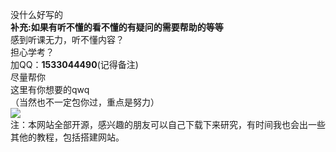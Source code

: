 没什么好写的  
**补充:如果有听不懂的看不懂的有疑问的需要帮助的等等**  
感到听课无力，听不懂内容？  
担心学考？  
加QQ：**1533044490**(记得备注)  
尽量帮你  
这里有你想要的qwq  
（当然也不一定包你过，重点是努力）  
![](https://gimg2.baidu.com/image_search/src=http%3A%2F%2Fc-ssl.duitang.com%2Fuploads%2Fitem%2F201901%2F09%2F20190109061207_eomds.thumb.400_0.jpg&refer=http%3A%2F%2Fc-ssl.duitang.com&app=2002&size=f9999,10000&q=a80&n=0&g=0n&fmt=jpeg?sec=1649509102&t=78f14e084d05d1fae23fabbae60146a4)  
注：本网站全部开源，感兴趣的朋友可以自己下载下来研究，有时间我也会出一些其他的教程，包括搭建网站。